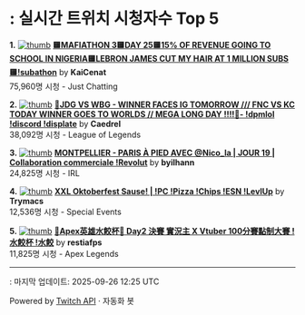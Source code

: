 # : 실시간 트위치 시청자수 Top 5

**1.** [![thumb](https://static-cdn.jtvnw.net/previews-ttv/live_user_kaicenat-320x180.jpg)](https://twitch.tv/KaiCenat)
**[🟨MAFIATHON 3🟨DAY 25🟨15% OF REVENUE GOING TO SCHOOL IN NIGERIA🟨LEBRON JAMES CUT MY HAIR AT 1 MILLION SUBS🟨!subathon](https://twitch.tv/KaiCenat)** by **KaiCenat**<br>75,960명 시청  - Just Chatting

**2.** [![thumb](https://static-cdn.jtvnw.net/previews-ttv/live_user_caedrel-320x180.jpg)](https://twitch.tv/Caedrel)
**[🔴JDG VS WBG - WINNER FACES IG TOMORROW /// FNC VS KC TODAY WINNER GOES TO WORLDS // MEGA LONG DAY !!!!🔴-  !dpmlol !discord !displate](https://twitch.tv/Caedrel)** by **Caedrel**<br>38,092명 시청  - League of Legends

**3.** [![thumb](https://static-cdn.jtvnw.net/previews-ttv/live_user_byilhann-320x180.jpg)](https://twitch.tv/byilhann)
**[MONTPELLIER - PARIS À PIED AVEC @Nico_la | JOUR 19 | Collaboration commerciale !Revolut](https://twitch.tv/byilhann)** by **byilhann**<br>24,825명 시청  - IRL

**4.** [![thumb](https://static-cdn.jtvnw.net/previews-ttv/live_user_trymacs-320x180.jpg)](https://twitch.tv/Trymacs)
**[XXL Oktoberfest Sause! | !PC !Pizza !Chips !ESN !LevlUp](https://twitch.tv/Trymacs)** by **Trymacs**<br>12,536명 시청  - Special Events

**5.** [![thumb](https://static-cdn.jtvnw.net/previews-ttv/live_user_restiafps-320x180.jpg)](https://twitch.tv/restiafps)
**[🥟Apex英雄水餃杯🥟 Day2 決賽 實況主 X Vtuber 100分賽點制大賽 !水餃杯 !水餃](https://twitch.tv/restiafps)** by **restiafps**<br>11,825명 시청  - Apex Legends


---
: 마지막 업데이트: 2025-09-26 12:25 UTC

Powered by [Twitch API](https://dev.twitch.tv/docs/api/reference) · 자동화 봇